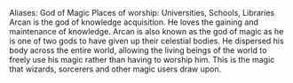 Aliases: God of Magic
Places of worship: Universities, Schools, Libraries
Arcan is the god of knowledge acquisition. He loves the gaining and maintenance of knowledge. 
Arcan is also known as the god of magic as he is one of two gods to have given up their celestial bodies. He dispersed his body across the entire world, allowing the living beings of the world to freely use his magic rather than having to worship him. This is the magic that wizards, sorcerers and other magic users draw upon.